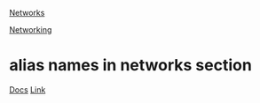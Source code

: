 ---
---

[Networks](https://docs.docker.com/compose/compose-file/06-networks/)

[Networking](https://docs.docker.com/compose/networking/)

# alias names in networks section
[Docs](https://docs.docker.com/compose/compose-file/compose-file-v3/#aliases)
[Link](https://stackoverflow.com/questions/43579740/in-docker-compose-how-to-create-an-alias-link-to-localhost)